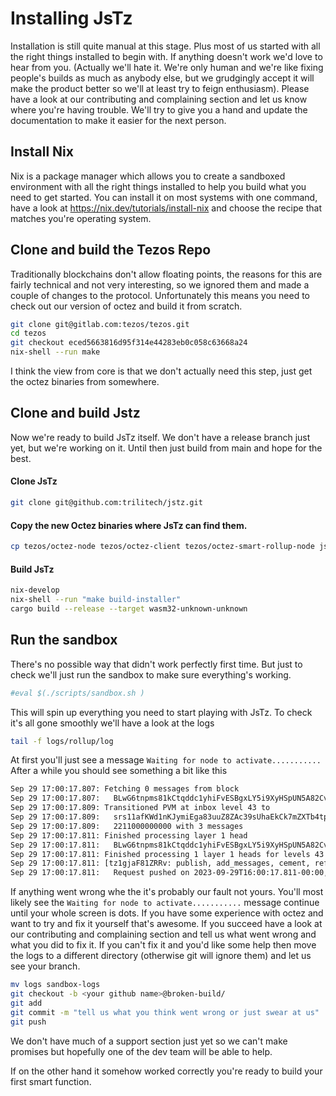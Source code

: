# Installing JsTz

Installation is still quite manual at this stage. Plus most of us started with all the right things installed to begin with. 
If anything doesn't work we'd love to hear from you. (Actually we'll hate it. We're only human and we're like fixing people's builds as much as anybody else, but we grudgingly accept it will make the product better so we'll at least try to feign enthusiasm).
Please have a look at our contributing and complaining section and let us know where you're having trouble. We'll try to give you a hand and update the documentation to make it easier for the next person.

## Install Nix
Nix is a package manager which allows you to create a sandboxed environment with all the right things installed to help you build what you need to get started. 
You can install it on most systems with one command, have a look at https://nix.dev/tutorials/install-nix and choose the recipe that matches you're operating system. 

## Clone and build the Tezos Repo
Traditionally blockchains don't allow floating points, the reasons for this are fairly technical and not very interesting, so we ignored them and made a couple of changes to the protocol. 
Unfortunately this means you need to check out our version of octez and build it from scratch. 


``` sh
git clone git@gitlab.com:tezos/tezos.git
cd tezos
git checkout eced5663816d95f314e44283eb0c058c63668a24
nix-shell --run make
```

I think the view from core is that we don't actually need this step, just get the octez binaries from somewhere.

## Clone and build Jstz
Now we're ready to build JsTz itself. We don't have a release branch just yet, but we're working on it.
Until then just build from main and hope for the best. 
#### Clone JsTz
``` sh
git clone git@github.com:trilitech/jstz.git
```
#### Copy the new Octez binaries where JsTz can find them.
``` sh
cp tezos/octez-node tezos/octez-client tezos/octez-smart-rollup-node jstz

```
#### Build JsTz
``` sh
nix-develop 
nix-shell --run "make build-installer"
cargo build --release --target wasm32-unknown-unknown

```
## Run the sandbox
There's no possible way that didn't work perfectly first time. But just to check we'll just run the sandbox to make sure everything's working.
``` sh
#eval $(./scripts/sandbox.sh )
```
This will spin up everything you need to start playing with JsTz. 
To check it's all gone smoothly we'll have a look at the logs

``` sh
tail -f logs/rollup/log
```
At first you'll just see a message `Waiting for node to activate...........`
After a while you should see something a bit like this

``` sh
Sep 29 17:00:17.807: Fetching 0 messages from block
Sep 29 17:00:17.807:   BLwG6tnpms81kCtqddc1yhiFvESBgxLY5i9XyHSpUN5A82CvuqB at level 43
Sep 29 17:00:17.809: Transitioned PVM at inbox level 43 to
Sep 29 17:00:17.809:   srs11afKWd1nKJymiEga83uuZ8ZAc39sUhaEkCk7mZXTb4tpKBgZDv at tick
Sep 29 17:00:17.809:   2211000000000 with 3 messages
Sep 29 17:00:17.811: Finished processing layer 1 head
Sep 29 17:00:17.811:   BLwG6tnpms81kCtqddc1yhiFvESBgxLY5i9XyHSpUN5A82CvuqB at level 43 in 5.58ms
Sep 29 17:00:17.811: Finished processing 1 layer 1 heads for levels 43 to 43
Sep 29 17:00:17.811: [tz1gjaF81ZRRv: publish, add_messages, cement, refute] injection
Sep 29 17:00:17.811:   Request pushed on 2023-09-29T16:00:17.811-00:00, treated in 1us, completed in 2us

```
If anything went wrong whe  the it's probably our fault not yours. 
You'll most likely see the `Waiting for node to activate...........` message continue until your whole screen is dots. If you have some experience with octez and want to try and fix it yourself that's awesome. If you succeed have a look at our contributing and complaining section and tell us what went wrong and what you did to fix it. 
If you can't fix it and you'd like some help then move the logs to a different directory (otherwise git will ignore them) and let us see your branch.
```sh
mv logs sandbox-logs
git checkout -b <your github name>@broken-build/
git add 
git commit -m "tell us what you think went wrong or just swear at us"
git push

```
We don't have much of a support section just yet so we can't make promises but hopefully one of the dev team will be able to help. 


If on the other hand it somehow worked correctly you're ready to build your first smart function.
